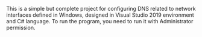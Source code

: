 This is a simple but complete project for configuring DNS related to network interfaces defined in Windows, designed in Visual Studio 2019 environment and C# language. To run the program, you need to run it with Administrator permission.
